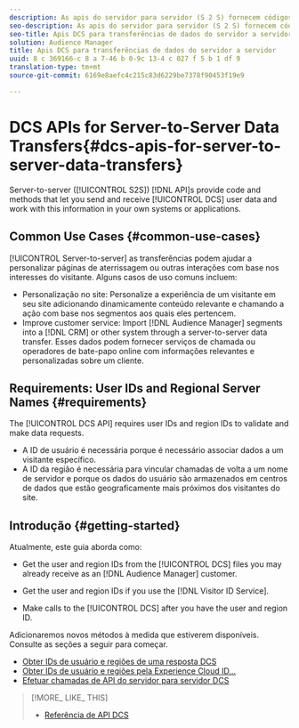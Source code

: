```yaml
---
description: As apis do servidor para servidor (S 2 S) fornecem códigos e métodos que permitem enviar e receber dados do usuário do DCS e trabalhar com essas informações em seus próprios sistemas ou aplicativos.
seo-description: As apis do servidor para servidor (S 2 S) fornecem códigos e métodos que permitem enviar e receber dados do usuário do DCS e trabalhar com essas informações em seus próprios sistemas ou aplicativos.
seo-title: Apis DCS para transferências de dados do servidor a servidor
solution: Audience Manager
title: Apis DCS para transferências de dados do servidor a servidor
uuid: 8 c 369166-c 8 a 7-46 b 0-9c 13-4 c 027 f 5 b 1 df 9
translation-type: tm+mt
source-git-commit: 6169e8aefc4c215c83d6229be7378f90453f19e9

---
```



# DCS APIs for Server-to-Server Data Transfers{#dcs-apis-for-server-to-server-data-transfers}

Server-to-server ([!UICONTROL S2S]) [!DNL API]s provide code and methods that let you send and receive [!UICONTROL DCS] user data and work with this information in your own systems or applications.

## Common Use Cases {#common-use-cases}

[!UICONTROL Server-to-server] as transferências podem ajudar a personalizar páginas de aterrissagem ou outras interações com base nos interesses do visitante. Alguns casos de uso comuns incluem:

* Personalização no site: Personalize a experiência de um visitante em seu site adicionando dinamicamente conteúdo relevante e chamando a ação com base nos segmentos aos quais eles pertencem.
* Improve customer service: Import [!DNL Audience Manager] segments into a [!DNL CRM] or other system through a server-to-server data transfer. Esses dados podem fornecer serviços de chamada ou operadores de bate-papo online com informações relevantes e personalizadas sobre um cliente.

## Requirements: User IDs and Regional Server Names {#requirements}

The [!UICONTROL DCS API] requires user IDs and region IDs to validate and make data requests.

* A ID de usuário é necessária porque é necessário associar dados a um visitante específico.
* A ID da região é necessária para vincular chamadas de volta a um nome de servidor e porque os dados do usuário são armazenados em centros de dados que estão geograficamente mais próximos dos visitantes do site.

## Introdução {#getting-started}

Atualmente, este guia aborda como:

* Get the user and region IDs from the [!UICONTROL DCS] files you may already receive as an [!DNL Audience Manager] customer.

* Get the user and region IDs if you use the [!DNL Visitor ID Service].
* Make calls to the [!UICONTROL DCS] after you have the user and region ID.

Adicionaremos novos métodos à medida que estiverem disponíveis. Consulte as seções a seguir para começar.

* [Obter IDs de usuário e regiões de uma resposta DCS](dcs-aam-ids.md)
* [Obter IDs de usuário e regiões pela Experience Cloud ID…](dcs-mcid-ids.md)
* [Efetuar chamadas de API do servidor para servidor DCS](dcs-s2s-calls.md)

>[!MORE_ LIKE_ THIS]
>
>* [Referência de API DCS](../../../api/dcs-intro/dcs-api-reference/dcs-api-methods.md)

